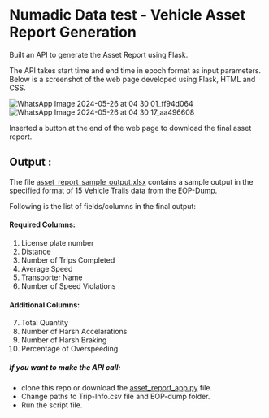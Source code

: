 # Numadic Data test - Vehicle Asset Report Generation

Built an API to generate the Asset Report using Flask.

The API takes start time and end time in epoch format as input parameters. Below is a screenshot of the web page developed using Flask, HTML and CSS.

![WhatsApp Image 2024-05-26 at 04 30 01_ff94d064](https://github.com/manoj24vvr/Numadic_Data_test/assets/75264791/9c6d567b-1bb0-4876-a64e-dd64acd7e10f)
![WhatsApp Image 2024-05-26 at 04 30 17_aa496608](https://github.com/manoj24vvr/Numadic_Data_test/assets/75264791/7836670f-222e-43ef-a9e0-27d920bba901)

Inserted a button at the end of the web page to download the final asset report.

## Output :

The file [asset_report_sample_output.xlsx](https://github.com/manoj24vvr/Numadic_Data_test/blob/main/asset_report_sample_output.xlsx) contains a sample output in the specified format of 15 Vehicle Trails data from the EOP-Dump.

Following is the list of fields/columns in the final output:
#### Required Columns:
1) License plate number
2) Distance
3) Number of Trips Completed
4) Average Speed
5) Transporter Name
6) Number of Speed Violations

#### Additional Columns:
7) Total Quantity
8) Number of Harsh Accelarations
9) Number of Harsh Braking
10) Percentage of Overspeeding

##### If you want to make the API call:

* clone this repo or download the [asset_report_app.py](https://github.com/manoj24vvr/Numadic_Data_test/blob/main/asset_report_app.py) file.
* Change paths to Trip-Info.csv file and EOP-dump folder.
* Run the script file.
